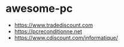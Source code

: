 # awesome-pc

- https://www.tradediscount.com
- https://pcreconditionne.net
- https://www.cdiscount.com/informatique/
